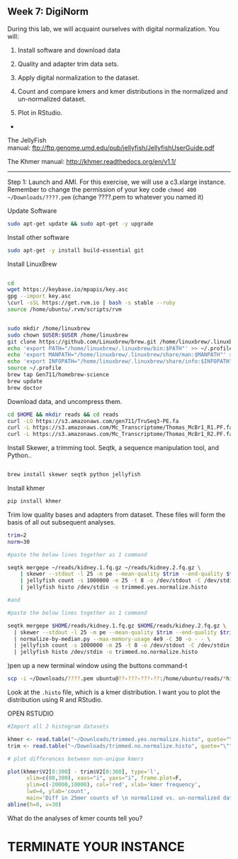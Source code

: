 Week 7: DigiNorm
--


During this lab, we will acquaint ourselves with digital normalization. You will:

1. Install software and download data

2. Quality and adapter trim data sets.

3. Apply digital normalization to the dataset.

4. Count and compare kmers and kmer distributions in the normalized and un-normalized dataset.

5. Plot in RStudio.

-

The JellyFish manual: <a href="ftp://ftp.genome.umd.edu/pub/jellyfish/JellyfishUserGuide.pdf">ftp://ftp.genome.umd.edu/pub/jellyfish/JellyfishUserGuide.pdf</a>

The Khmer manual: <a href="http://khmer.readthedocs.org/en/v1.1/">http://khmer.readthedocs.org/en/v1.1/</a>

---

Step 1: Launch and AMI. For this exercise, we will use a c3.xlarge instance. Remember to change the permission of your key code `chmod 400 ~/Downloads/????.pem` (change ????.pem to whatever you named it)

Update Software


```bash
sudo apt-get update && sudo apt-get -y upgrade
```

Install other software

```bash
sudo apt-get -y install build-essential git
```


Install LinuxBrew

```bash

cd
wget https://keybase.io/mpapis/key.asc
gpg --import key.asc
\curl -sSL https://get.rvm.io | bash -s stable --ruby
source /home/ubuntu/.rvm/scripts/rvm


sudo mkdir /home/linuxbrew
sudo chown $USER:$USER /home/linuxbrew
git clone https://github.com/Linuxbrew/brew.git /home/linuxbrew/.linuxbrew
echo 'export PATH="/home/linuxbrew/.linuxbrew/bin:$PATH"' >> ~/.profile
echo 'export MANPATH="/home/linuxbrew/.linuxbrew/share/man:$MANPATH"' >> ~/.profile
echo 'export INFOPATH="/home/linuxbrew/.linuxbrew/share/info:$INFOPATH"' >> ~/.profile
source ~/.profile
brew tap Gen711/homebrew-science
brew update
brew doctor


```


Download data, and uncompress them.


```bash
cd $HOME && mkdir reads && cd reads
curl -LO https://s3.amazonaws.com/gen711/TruSeq3-PE.fa
curl -L https://s3.amazonaws.com/Mc_Transcriptome/Thomas_McBr1_R1.PF.fastq.gz > kidney.1.fq.gz &
curl -L https://s3.amazonaws.com/Mc_Transcriptome/Thomas_McBr1_R2.PF.fastq.gz > kidney.2.fq.gz

```

Install Skewer, a trimming tool. Seqtk, a sequence manipulation tool, and Python..


```bash  

brew install skewer seqtk python jellyfish

```

Install khmer

```bash
pip install khmer
```


Trim low quality bases and adapters from dataset. These files will form the basis of all out subsequent analyses.


```bash
trim=2
norm=30

#paste the below lines together as 1 command

seqtk mergepe ~/reads/kidney.1.fq.gz ~/reads/kidney.2.fq.gz \
	| skewer --stdout -l 25 -m pe --mean-quality $trim --end-quality $trim -t 8 -x $HOME/reads/TruSeq3-PE.fa - \
	| jellyfish count -s 1000000 -m 25 -t 8 -o /dev/stdout -C /dev/stdin \
 	| jellyfish histo /dev/stdin -o trimmed.yes.normalize.histo

#and

#paste the below lines together as 1 command

seqtk mergepe $HOME/reads/kidney.1.fq.gz $HOME/reads/kidney.2.fq.gz \
  | skewer --stdout -l 25 -m pe --mean-quality $trim --end-quality $trim -t 8 -x $HOME/reads/TruSeq3-PE.fa - \
  | normalize-by-median.py --max-memory-usage 4e9 -C 30 -o - - \
  | jellyfish count -s 1000000 -m 25 -t 8 -o /dev/stdout -C /dev/stdin \
  | jellyfish histo /dev/stdin -o trimmed.no.normalize.histo

```

)pen up a new terminal window using the buttons command-t


```bash
scp -i ~/Downloads/????.pem ubuntu@??-???-???-??:/home/ubuntu/reads/*histo ~/Downloads/
```

Look at the `.histo` file, which is a kmer distribution. I want you to plot the distribution using R and RStudio.


OPEN RSTUDIO

```R
#Import all 2 histogram datasets

khmer <- read.table("~/Downloads/trimmed.yes.normalize.histo", quote="\"")
trim <- read.table("~/Downloads/trimmed.no.normalize.histo", quote="\"")

# plot differences between non-unique kmers

plot(khmer$V2[0:300] - trim$V2[0:300], type='l',
      xlim=c(00,300), xaxs="i", yaxs="i", frame.plot=F,
      ylim=c(-20000,10000), col='red', xlab='kmer frequency',
      lwd=4, ylab='count',
      main='Diff in 25mer counts of \n normalized vs. un-normalized datasets')
abline(h=0, v=30)
```


What do the analyses of kmer counts tell you?


# TERMINATE YOUR INSTANCE
